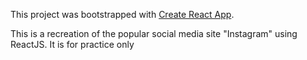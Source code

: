This project was bootstrapped with [Create React App](https://github.com/facebook/create-react-app).

This is a recreation of the popular social media site "Instagram"  using ReactJS. It is for practice only